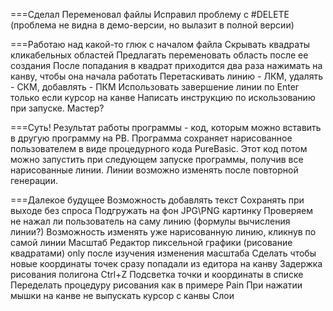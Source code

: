===Сделал
Переменовал файлы
Исправил проблему с #DELETE (проблема не видна в демо-версии, но вылазит в полной версии)

===Работаю над
какой-то глюк с началом файла
Скрывать квадраты кликабельных областей
Предлагать переменовать область после ее создания
После попадания в квадрат приходится два раза нажимать на канву, чтобы она начала работать
Перетаскивать линию - ЛКМ, удалять - СКМ, добавлять - ПКМ
Использовать завершение линии по Enter только если курсор на канве
Написать инструкцию по искользованию при запуске. Мастер?

===Суть!
Результат работы программы - код, которым можно вставить в другую программу на PB. 
Программа сохраняет нарисованное пользователем в виде процедурного кода PureBasic.
Этот код потом можно запустить при следующем запуске программы, получив все нарисованные линии.
Линии возможно изменять после повторной генерации.

===Далекое будущее
Возможность добавлять текст
Сохранять при выходе без спроса
Подгружать на фон JPG\PNG картинку
Проверяем не нажал ли пользователь на саму линию (формулы вычисления линии?)
Возможность изменять уже нарисованную линию, кликнув по самой линии
Масштаб
Редактор пиксельной графики (рисование квадратами) only после изучения изменения масштаба
Сделать чтобы новые координаты точек сразу попадали из едитора на канву
Задержка рисования полигона
Ctrl+Z
Подсветка точки и координаты в списке
Переделать процедуру рисования как в примере Pain
При нажатии мышки на канве не выпускать курсор с канвы
Слои